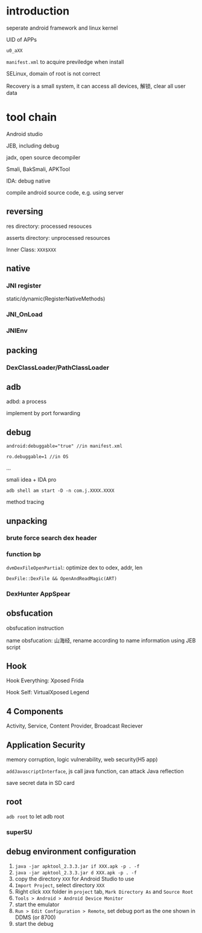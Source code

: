 # introduction

seperate android framework and linux kernel

UID of APPs

`u0_aXX`

`manifest.xml` to acquire previledge when install

SELinux, domain of root is not correct

Recovery is a small system, it can access all devices, 解锁, clear all user data

# tool chain

Android studio

JEB, including debug

jadx, open source decompiler

Smali, BakSmali, APKTool

IDA: debug native

compile android source code, e.g. using server

## reversing

res directory: processed resouces

asserts directory: unprocessed resources

Inner Class: `XXX$XXX`

## native

### JNI register

static/dynamic(RegisterNativeMethods)

### JNI_OnLoad

### JNIEnv

## packing

### DexClassLoader/PathClassLoader

## adb

adbd: a process

implement by port forwarding

## debug

`android:debuggable="true" //in manifest.xml`

`ro.debuggable=1 //in OS`

...

smali idea + IDA pro

`adb shell am start -D -n com.j.XXXX.XXXX`

method tracing

## unpacking

### brute force search dex header

### function bp

`dvmDexFileOpenPartial`: optimize dex to odex, addr, len

`DexFile::DexFile && OpenAndReadMagic(ART)` 

### DexHunter AppSpear

## obsfucation

obsfucation instruction

name obsfucation: 山海经, rename according to name information using JEB script

## Hook

Hook Everything: Xposed Frida

Hook Self: VirtualXposed Legend

## 4 Components

Activity, Service, Content Provider, Broadcast Reciever

## Application Security

memory corruption, logic vulnerability, web security(H5 app)

`addJavascriptInterface`, js call java function, can attack Java reflection

save secret data in SD card

## root

`adb root` to let adb root

### superSU

## debug environment configuration

1. `java -jar apktool_2.3.3.jar if XXX.apk -p . -f`
2. `java -jar apktool_2.3.3.jar d XXX.apk -p . -f`
3. copy the directory `XXX` for Android Studio to use
4. `Import Project`, select directory `XXX`
5. Right click `XXX` folder in `project` tab, `Mark Directory As` and `Source Root`
6. `Tools > Android > Android Device Monitor`
7. start the emulator
8. `Run > Edit Configuration > Remote`, set debug port as the one shown in DDMS (or 8700)
9. start the debug
